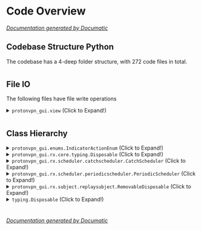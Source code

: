 # Code Overview

[_Documentation generated by Documatic_](https://www.documatic.com)

<!---Documatic-section-Codebase Structure Python-start--->
## Codebase Structure Python

The codebase has a 4-deep folder structure,
                with 272 code files in total.

# #
<!---Documatic-section-Codebase Structure Python-end--->

<!---Documatic-section-File IO-start--->
## File IO

<!---Documatic-block-file_io-start--->
The following files have file write operations

<!---Documatic-block-protonvpn_gui.view-start--->
<details>
	<summary><code>protonvpn_gui.view</code> (Click to Expand!)</summary>

* protonvpn_gui.view.dialog
</details>
<!---Documatic-block-protonvpn_gui.view-end--->
<!---Documatic-block-file_io-end--->

# #
<!---Documatic-section-File IO-end--->

<!---Documatic-section-Class Hierarchy-start--->
## Class Hierarchy

<!---Documatic-block-protonvpn_gui.enums.IndicatorActionEnum-start--->
<details>
	<summary><code>protonvpn_gui.enums.IndicatorActionEnum</code> (Click to Expand!)</summary>

* protonvpn_gui.enums.DashboardFeaturesEnum
* protonvpn_gui.enums.DashboardKillSwitchIconEnum
* protonvpn_gui.enums.DashboardNetshieldIconEnum
* protonvpn_gui.enums.DashboardSecureCoreIconEnum
* protonvpn_gui.enums.GLibEventSourceEnum
* protonvpn_gui.enums.GTKPriorityEnum
* protonvpn_gui.enums.IndicatorActionEnum
* protonvpn_gui.view_model.dataclass.login.LoginState
</details>
<!---Documatic-block-protonvpn_gui.enums.IndicatorActionEnum-end--->

<!---Documatic-block-protonvpn_gui.rx.core.typing.Disposable-start--->
<details>
	<summary><code>protonvpn_gui.rx.core.typing.Disposable</code> (Click to Expand!)</summary>

* protonvpn_gui.rx.scheduler.eventloopscheduler.EventLoopScheduler
* protonvpn_gui.rx.subject.replaysubject.RemovableDisposable
</details>
<!---Documatic-block-protonvpn_gui.rx.core.typing.Disposable-end--->

<!---Documatic-block-protonvpn_gui.rx.scheduler.catchscheduler.CatchScheduler-start--->
<details>
	<summary><code>protonvpn_gui.rx.scheduler.catchscheduler.CatchScheduler</code> (Click to Expand!)</summary>

* protonvpn_gui.rx.scheduler.immediatescheduler.ImmediateScheduler
* protonvpn_gui.rx.scheduler.periodicscheduler.PeriodicScheduler
* protonvpn_gui.rx.scheduler.trampolinescheduler.TrampolineScheduler
</details>
<!---Documatic-block-protonvpn_gui.rx.scheduler.catchscheduler.CatchScheduler-end--->

<!---Documatic-block-protonvpn_gui.rx.scheduler.periodicscheduler.PeriodicScheduler-start--->
<details>
	<summary><code>protonvpn_gui.rx.scheduler.periodicscheduler.PeriodicScheduler</code> (Click to Expand!)</summary>

* protonvpn_gui.rx.scheduler.catchscheduler.CatchScheduler
* protonvpn_gui.rx.scheduler.eventloop.asyncioscheduler.AsyncIOScheduler
* protonvpn_gui.rx.scheduler.eventloop.eventletscheduler.EventletScheduler
* protonvpn_gui.rx.scheduler.eventloop.geventscheduler.GEventScheduler
* protonvpn_gui.rx.scheduler.eventloop.ioloopscheduler.IOLoopScheduler
* protonvpn_gui.rx.scheduler.eventloop.twistedscheduler.TwistedScheduler
* protonvpn_gui.rx.scheduler.eventloopscheduler.EventLoopScheduler
* protonvpn_gui.rx.scheduler.mainloop.gtkscheduler.GtkScheduler
* protonvpn_gui.rx.scheduler.mainloop.pygamescheduler.PyGameScheduler
* protonvpn_gui.rx.scheduler.mainloop.qtscheduler.QtScheduler
* protonvpn_gui.rx.scheduler.mainloop.tkinterscheduler.TkinterScheduler
* protonvpn_gui.rx.scheduler.mainloop.wxscheduler.WxScheduler
* protonvpn_gui.rx.scheduler.newthreadscheduler.NewThreadScheduler
* protonvpn_gui.rx.scheduler.timeoutscheduler.TimeoutScheduler
* protonvpn_gui.rx.scheduler.virtualtimescheduler.VirtualTimeScheduler
</details>
<!---Documatic-block-protonvpn_gui.rx.scheduler.periodicscheduler.PeriodicScheduler-end--->

<!---Documatic-block-protonvpn_gui.rx.subject.replaysubject.RemovableDisposable-start--->
<details>
	<summary><code>protonvpn_gui.rx.subject.replaysubject.RemovableDisposable</code> (Click to Expand!)</summary>

* protonvpn_gui.rx.disposable.booleandisposable.BooleanDisposable
* protonvpn_gui.rx.disposable.compositedisposable.CompositeDisposable
* protonvpn_gui.rx.disposable.multipleassignmentdisposable.MultipleAssignmentDisposable
* protonvpn_gui.rx.disposable.scheduleddisposable.ScheduledDisposable
* protonvpn_gui.rx.disposable.serialdisposable.SerialDisposable
* protonvpn_gui.rx.disposable.singleassignmentdisposable.SingleAssignmentDisposable
</details>
<!---Documatic-block-protonvpn_gui.rx.subject.replaysubject.RemovableDisposable-end--->

<!---Documatic-block-typing.Disposable-start--->
<details>
	<summary><code>typing.Disposable</code> (Click to Expand!)</summary>

* protonvpn_gui.rx.scheduler.eventloopscheduler.EventLoopScheduler
* protonvpn_gui.rx.subject.replaysubject.RemovableDisposable
</details>
<!---Documatic-block-typing.Disposable-end--->

# #
<!---Documatic-section-Class Hierarchy-end--->

[_Documentation generated by Documatic_](https://www.documatic.com)